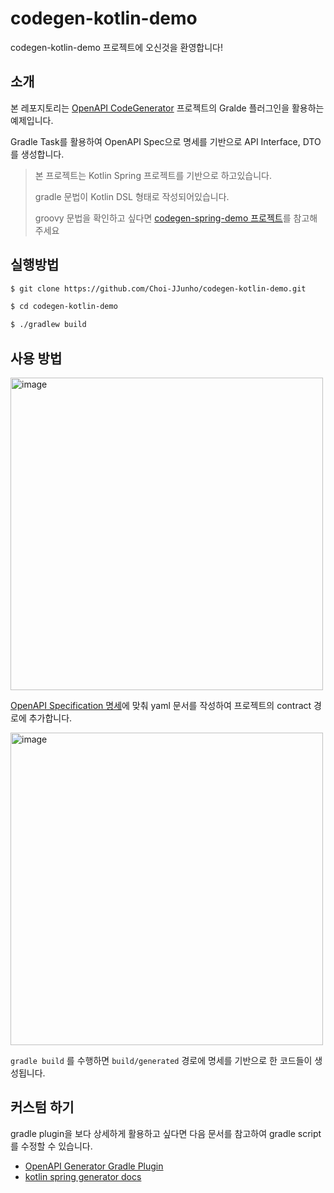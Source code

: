 # codegen-kotlin-demo

codegen-kotlin-demo 프로젝트에 오신것을 환영합니다!

## 소개

본 레포지토리는 [OpenAPI CodeGenerator](https://github.com/OpenAPITools/openapi-generator) 프로젝트의 Gralde 플러그인을 활용하는 예제입니다.

Gradle Task를 활용하여 OpenAPI Spec으로 명세를 기반으로 API Interface, DTO를 생성합니다.

> 본 프로젝트는 Kotlin Spring 프로젝트를 기반으로 하고있습니다.
>
> gradle 문법이 Kotlin DSL 형태로 작성되어있습니다.
>
> groovy 문법을 확인하고 싶다면 [codegen-spring-demo 프로젝트](https://github.com/Choi-JJunho/codegen-spring-demo)를 참고해주세요

## 실행방법

```bash
$ git clone https://github.com/Choi-JJunho/codegen-kotlin-demo.git

$ cd codegen-kotlin-demo

$ ./gradlew build
```

## 사용 방법

<img width="500" alt="image" src="https://github.com/Choi-JJunho/codegen-spring-demo/assets/49794401/6f63067a-7db8-4afd-b64b-1026bee840bd">

[OpenAPI Specification 명세](https://spec.openapis.org/oas/v3.1.0)에 맞춰 yaml 문서를 작성하여 프로젝트의 contract 경로에 추가합니다.

<img width="500" alt="image" src="https://github.com/Choi-JJunho/codegen-spring-demo/assets/49794401/929217bc-5f89-436d-ba39-80c4e4a8b0c9">

`gradle build` 를 수행하면 `build/generated` 경로에 명세를 기반으로 한 코드들이 생성됩니다.

## 커스텀 하기

gradle plugin을 보다 상세하게 활용하고 싶다면 다음 문서를 참고하여 gradle script를 수정할 수 있습니다.

- [OpenAPI Generator Gradle Plugin](https://github.com/OpenAPITools/openapi-generator/blob/master/modules/openapi-generator-gradle-plugin/README.adoc)
- [kotlin spring generator docs](https://openapi-generator.tech/docs/generators/kotlin-spring)

